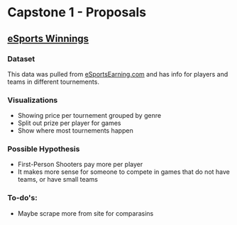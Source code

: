 # Capstone 1 - Proposals

## [eSports Winnings](https://www.kaggle.com/jackdaoud/esports-earnings-for-players-teams-by-game)

### Dataset

This data was pulled from [eSportsEarning.com](https://www.esportsearnings.com/) and has info for players and teams in different tournements.

### Visualizations

* Showing price per tournement grouped by genre
* Split out prize per player for games
* Show where most tournements happen

### Possible Hypothesis

* First-Person Shooters pay more per player
* It makes more sense for someone to compete in games that do not have teams, or have small teams

### To-do's:

* Maybe scrape more from site for comparasins